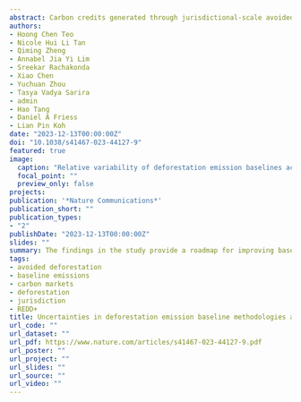 ```yaml
---
abstract: Carbon credits generated through jurisdictional-scale avoided deforestation projects require accurate estimates of deforestation emission baselines, but there are serious challenges to their robustness. We assessed the variability, accuracy, and uncertainty of baselining methods by applying sensitivity and variable importance analysis on a range of typically-used methods and parameters for 2,794 jurisdictions worldwide. The median jurisdiction’s deforestation emission baseline varied by 171% (90% range: 87%-440%) of its mean, with a median forecast error of 0.778 times (90% range: 0.548-3.56) the actual deforestation rate. Moreover, variable importance analysis emphasised the strong influence of the deforestation projection approach. For the median jurisdiction, 68.0% of possible methods (90% range: 61.1%-85.6%) exceeded 15% uncertainty. Tropical and polar biomes exhibited larger uncertainties in carbon estimations. The use of sensitivity analyses, multi-model, and multi-source ensemble approaches could reduce variabilities and biases. These findings provide a roadmap for improving baseline estimations to enhance carbon market integrity and trust.
authors:
- Hoong Chen Teo
- Nicole Hui Li Tan 
- Qiming Zheng
- Annabel Jia Yi Lim
- Sreekar Rachakonda
- Xiao Chen
- Yuchuan Zhou
- Tasya Vadya Sarira
- admin
- Hao Tang
- Daniel A Friess
- Lian Pin Koh
date: "2023-12-13T00:00:00Z"
doi: "10.1038/s41467-023-44127-9"
featured: true
image:
  caption: "Relative variability of deforestation emission baselines across jurisdictions globally."
  focal_point: ""
  preview_only: false
projects:
publication: '*Nature Communications*'
publication_short: ""
publication_types:
- "2"
publishDate: "2023-12-13T00:00:00Z"
slides: ""
summary: The findings in the study provide a roadmap for improving baseline estimations to enhance carbon market integrity and trust.. 
tags:
- avoided deforestation
- baseline emissions
- carbon markets
- deforestation
- jurisdiction
- REDD+
title: Uncertainties in deforestation emission baseline methodologies and implications for carbon markets
url_code: ""
url_dataset: ""
url_pdf: https://www.nature.com/articles/s41467-023-44127-9.pdf
url_poster: ""
url_project: ""
url_slides: ""
url_source: ""
url_video: ""
---
```

<div data-badge-details="right" data-badge-type="medium-donut" data-doi="10.1038/s41467-023-44127-9" data-hide-no-mentions="true" class="altmetric-embed"></div>

<span class="__dimensions_badge_embed__" data-doi="10.1038/s41467-023-44127-9" data-legend="always"></span><script async src="https://badge.dimensions.ai/badge.js" charset="utf-8"></script>
